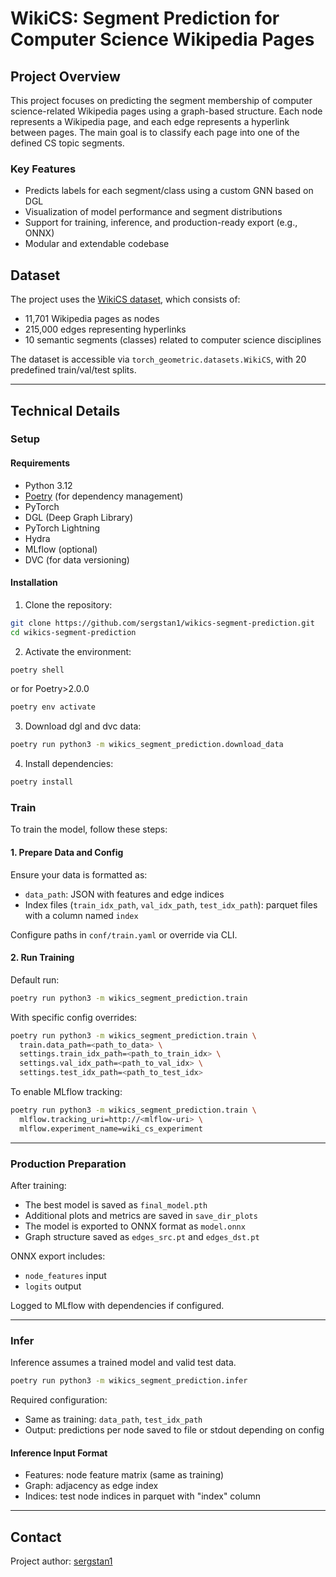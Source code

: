 # WikiCS: Segment Prediction for Computer Science Wikipedia Pages

## Project Overview

This project focuses on predicting the segment membership of computer science-related Wikipedia pages using a graph-based structure. Each node represents a Wikipedia page, and each edge represents a hyperlink between pages. The main goal is to classify each page into one of the defined CS topic segments.

### Key Features

* Predicts labels for each segment/class using a custom GNN based on DGL
* Visualization of model performance and segment distributions
* Support for training, inference, and production-ready export (e.g., ONNX)
* Modular and extendable codebase

## Dataset

The project uses the [WikiCS dataset](https://github.com/pmernyei/wiki-cs-dataset), which consists of:

* 11,701 Wikipedia pages as nodes
* 215,000 edges representing hyperlinks
* 10 semantic segments (classes) related to computer science disciplines

The dataset is accessible via `torch_geometric.datasets.WikiCS`, with 20 predefined train/val/test splits.

---

## Technical Details

### Setup

#### Requirements

* Python 3.12
* [Poetry](https://python-poetry.org/docs/) (for dependency management)
* PyTorch
* DGL (Deep Graph Library)
* PyTorch Lightning
* Hydra
* MLflow (optional)
* DVC (for data versioning)

#### Installation

1. Clone the repository:

```bash
git clone https://github.com/sergstan1/wikics-segment-prediction.git
cd wikics-segment-prediction
```

2. Activate the environment:

```bash
poetry shell
```
or for Poetry>2.0.0
```bash
poetry env activate
```

3. Download dgl and dvc data:

```bash
poetry run python3 -m wikics_segment_prediction.download_data
```

4. Install dependencies:

```bash
poetry install
```

### Train

To train the model, follow these steps:

#### 1. Prepare Data and Config

Ensure your data is formatted as:

* `data_path`: JSON with features and edge indices
* Index files (`train_idx_path`, `val_idx_path`, `test_idx_path`): parquet files with a column named `index`

Configure paths in `conf/train.yaml` or override via CLI.

#### 2. Run Training

Default run:

```bash
poetry run python3 -m wikics_segment_prediction.train
```

With specific config overrides:

```bash
poetry run python3 -m wikics_segment_prediction.train \
  train.data_path=<path_to_data> \
  settings.train_idx_path=<path_to_train_idx> \
  settings.val_idx_path=<path_to_val_idx> \
  settings.test_idx_path=<path_to_test_idx>
```

To enable MLflow tracking:

```bash
poetry run python3 -m wikics_segment_prediction.train \
  mlflow.tracking_uri=http://<mlflow-uri> \
  mlflow.experiment_name=wiki_cs_experiment
```

---

### Production Preparation

After training:

* The best model is saved as `final_model.pth`
* Additional plots and metrics are saved in `save_dir_plots`
* The model is exported to ONNX format as `model.onnx`
* Graph structure saved as `edges_src.pt` and `edges_dst.pt`

ONNX export includes:

* `node_features` input
* `logits` output

Logged to MLflow with dependencies if configured.

---

### Infer

Inference assumes a trained model and valid test data.

```bash
poetry run python3 -m wikics_segment_prediction.infer
```

Required configuration:

* Same as training: `data_path`, `test_idx_path`
* Output: predictions per node saved to file or stdout depending on config

#### Inference Input Format

* Features: node feature matrix (same as training)
* Graph: adjacency as edge index
* Indices: test node indices in parquet with "index" column

---

## Contact

Project author: [sergstan1](https://github.com/sergstan1)
